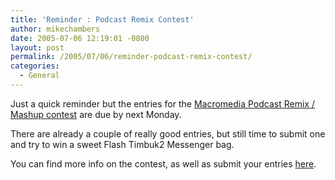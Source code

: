 ```yaml
---
title: 'Reminder : Podcast Remix Contest'
author: mikechambers
date: 2005-07-06 12:19:01 -0800
layout: post
permalink: /2005/07/06/reminder-podcast-remix-contest/
categories:
  - General
---
```



Just a quick reminder but the entries for the [Macromedia Podcast Remix / Mashup contest][1] are due by next Monday.

There are already a couple of really good entries, but still time to submit one and try to win a sweet Flash Timbuk2 Messenger bag.

You can find more info on the contest, as well as submit your entries [here][1].

 [1]: /mesh/archives/2005/06/contest_macrome.cfm